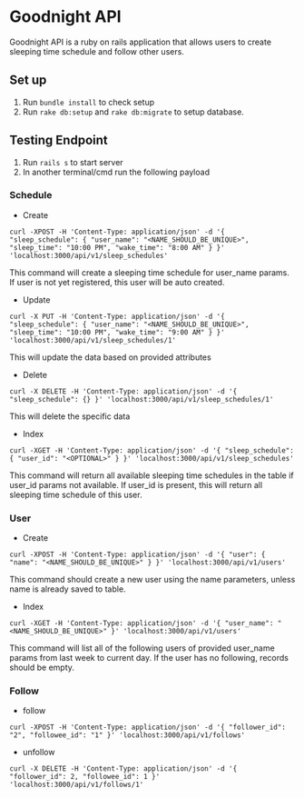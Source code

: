 # Goodnight API

Goodnight API is a ruby on rails application that allows users to create sleeping time schedule and follow other users.


## Set up

1. Run `bundle install` to check setup
2. Run `rake db:setup` and `rake db:migrate` to setup database.


## Testing Endpoint
1. Run `rails s` to start server
2. In another terminal/cmd run the following payload


### Schedule

- Create

```
curl -XPOST -H 'Content-Type: application/json' -d '{ "sleep_schedule": { "user_name": "<NAME_SHOULD_BE_UNIQUE>", "sleep_time": "10:00 PM", "wake_time": "8:00 AM" } }' 'localhost:3000/api/v1/sleep_schedules'
```

This command will create a sleeping time schedule for user_name params. If user is not yet registered, this user will be auto created.


- Update

```
curl -X PUT -H 'Content-Type: application/json' -d '{ "sleep_schedule": { "user_name": "<NAME_SHOULD_BE_UNIQUE>", "sleep_time": "10:00 PM", "wake_time": "9:00 AM" } }' 'localhost:3000/api/v1/sleep_schedules/1'
```

This will update the data based on provided attributes

- Delete

```
curl -X DELETE -H 'Content-Type: application/json' -d '{ "sleep_schedule": {} }' 'localhost:3000/api/v1/sleep_schedules/1'
```

This will delete the specific data


- Index

```
curl -XGET -H 'Content-Type: application/json' -d '{ "sleep_schedule": { "user_id": "<OPTIONAL>" } }' 'localhost:3000/api/v1/sleep_schedules'
```

This command will return all available sleeping time schedules in the table if user_id params not available. If user_id is present, this will return all sleeping time schedule of this user.



### User

- Create

```
curl -XPOST -H 'Content-Type: application/json' -d '{ "user": { "name": "<NAME_SHOULD_BE_UNIQUE>" } }' 'localhost:3000/api/v1/users'
```

This command should create a new user using the name parameters, unless name is already saved to table.


- Index

```
curl -XGET -H 'Content-Type: application/json' -d '{ "user_name": "<NAME_SHOULD_BE_UNIQUE>" }' 'localhost:3000/api/v1/users'
```

This command will list all of the following users of provided user_name params from last week to current day. If the user has no following, records should be empty.


### Follow

- follow

```
curl -XPOST -H 'Content-Type: application/json' -d '{ "follower_id": "2", "followee_id": "1" }' 'localhost:3000/api/v1/follows'
```

- unfollow

```
curl -X DELETE -H 'Content-Type: application/json' -d '{ "follower_id": 2, "followee_id": 1 }' 'localhost:3000/api/v1/follows/1'
```